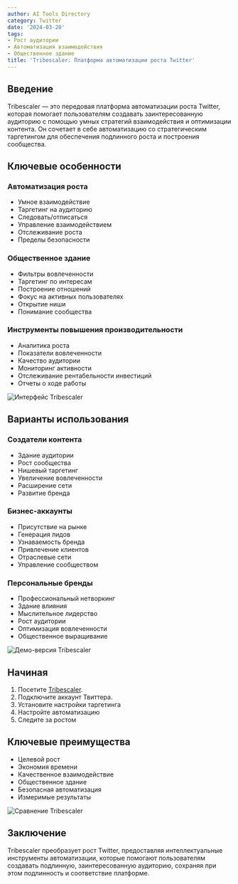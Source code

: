 ```yaml
---
author: AI Tools Directory
category: Twitter
date: '2024-03-20'
tags:
- Рост аудитории
- Автоматизация взаимодействия
- Общественное здание
title: 'Tribescaler: Платформа автоматизации роста Twitter'
---
```


## Введение

Tribescaler — это передовая платформа автоматизации роста Twitter, которая помогает пользователям создавать заинтересованную аудиторию с помощью умных стратегий взаимодействия и оптимизации контента. Он сочетает в себе автоматизацию со стратегическим таргетингом для обеспечения подлинного роста и построения сообщества.

## Ключевые особенности

### Автоматизация роста
- Умное взаимодействие
- Таргетинг на аудиторию
- Следовать/отписаться
- Управление взаимодействием
- Отслеживание роста
- Пределы безопасности

### Общественное здание
- Фильтры вовлеченности
- Таргетинг по интересам
- Построение отношений
- Фокус на активных пользователях
- Открытие ниши
- Понимание сообщества

### Инструменты повышения производительности
- Аналитика роста
- Показатели вовлеченности
- Качество аудитории
- Мониторинг активности
- Отслеживание рентабельности инвестиций
- Отчеты о ходе работы

![Интерфейс Tribescaler](/imgs/tribescaler/interface.jpg)

## Варианты использования

### Создатели контента
- Здание аудитории
- Рост сообщества
- Нишевый таргетинг
- Увеличение вовлеченности
- Расширение сети
- Развитие бренда

### Бизнес-аккаунты
- Присутствие на рынке
- Генерация лидов
- Узнаваемость бренда
- Привлечение клиентов
- Отраслевые сети
- Управление сообществом

### Персональные бренды
- Профессиональный нетворкинг
- Здание влияния
- Мыслительное лидерство
- Рост аудитории
- Оптимизация вовлеченности
- Общественное выращивание

![Демо-версия Tribescaler](/imgs/tribescaler/demo.jpg)

## Начиная

1. Посетите [Tribescaler](https://tribescaler.com).
2. Подключите аккаунт Твиттера.
3. Установите настройки таргетинга
4. Настройте автоматизацию
5. Следите за ростом

## Ключевые преимущества

- Целевой рост
- Экономия времени
- Качественное взаимодействие
- Общественное здание
- Безопасная автоматизация
- Измеримые результаты

![Сравнение Tribescaler](/imgs/tribescaler/comparison.jpg)

## Заключение

Tribescaler преобразует рост Twitter, предоставляя интеллектуальные инструменты автоматизации, которые помогают пользователям создавать подлинную, заинтересованную аудиторию, сохраняя при этом подлинность и соответствие платформе.